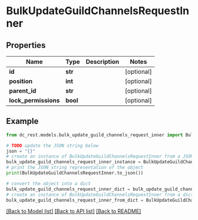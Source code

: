 # BulkUpdateGuildChannelsRequestInner


## Properties

Name | Type | Description | Notes
------------ | ------------- | ------------- | -------------
**id** | **str** |  | [optional] 
**position** | **int** |  | [optional] 
**parent_id** | **str** |  | [optional] 
**lock_permissions** | **bool** |  | [optional] 

## Example

```python
from dc_rest.models.bulk_update_guild_channels_request_inner import BulkUpdateGuildChannelsRequestInner

# TODO update the JSON string below
json = "{}"
# create an instance of BulkUpdateGuildChannelsRequestInner from a JSON string
bulk_update_guild_channels_request_inner_instance = BulkUpdateGuildChannelsRequestInner.from_json(json)
# print the JSON string representation of the object
print(BulkUpdateGuildChannelsRequestInner.to_json())

# convert the object into a dict
bulk_update_guild_channels_request_inner_dict = bulk_update_guild_channels_request_inner_instance.to_dict()
# create an instance of BulkUpdateGuildChannelsRequestInner from a dict
bulk_update_guild_channels_request_inner_from_dict = BulkUpdateGuildChannelsRequestInner.from_dict(bulk_update_guild_channels_request_inner_dict)
```
[[Back to Model list]](../README.md#documentation-for-models) [[Back to API list]](../README.md#documentation-for-api-endpoints) [[Back to README]](../README.md)


